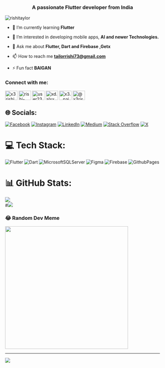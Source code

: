 <h3 align="center">A passionate Flutter developer from India</h3>

<p align="left"> <img src="https://komarev.com/ghpvc/?username=rishitaylor&label=Profile%20views&color=0e75b6&style=flat" alt="rishitaylor" /> </p>



- 🌱 I’m currently learning **Flutter**

- 👀 I’m interested in developing mobile apps, **AI and newer Technologies.**

- 💬 Ask me about **Flutter, Dart and Firebase ,Getx**

- 📫 How to reach me **tailorrishi73@gmail.com**

- ⚡ Fun fact **BAIGAN**

<h3 align="left">Connect with me:</h3>
<p align="left">
<a href="https://twitter.com/x3rishi" target="blank"><img align="center" src="https://raw.githubusercontent.com/rahuldkjain/github-profile-readme-generator/master/src/images/icons/Social/twitter.svg" alt="x3rishi" height="30" width="40" /></a>
<a href="https://linkedin.com/in/rishi-tailor-32a954222" target="blank"><img align="center" src="https://raw.githubusercontent.com/rahuldkjain/github-profile-readme-generator/master/src/images/icons/Social/linked-in-alt.svg" alt="rishi-tailor" height="30" width="40" /></a>
<a href="https://stackoverflow.com/users/user23464863" target="blank"><img align="center" src="https://raw.githubusercontent.com/rahuldkjain/github-profile-readme-generator/master/src/images/icons/Social/stack-overflow.svg" alt="user23464863" height="30" width="40" /></a>
<a href="https://fb.com/xd.alxx" target="blank"><img align="center" src="https://raw.githubusercontent.com/rahuldkjain/github-profile-readme-generator/master/src/images/icons/Social/facebook.svg" alt="xd.alxx" height="30" width="40" /></a>
<a href="https://instagram.com/x3._.pain" target="blank"><img align="center" src="https://raw.githubusercontent.com/rahuldkjain/github-profile-readme-generator/master/src/images/icons/Social/instagram.svg" alt="x3._.pain" height="30" width="40" /></a>
<a href="https://medium.com/@x3rishi" target="blank"><img align="center" src="https://raw.githubusercontent.com/rahuldkjain/github-profile-readme-generator/master/src/images/icons/Social/medium.svg" alt="@x3rishi" height="30" width="40" /></a>
</p>

## 🌐 Socials:
[![Facebook](https://img.shields.io/badge/Facebook-%231877F2.svg?logo=Facebook&logoColor=white)](https://facebook.com/xd.alxx) [![Instagram](https://img.shields.io/badge/Instagram-%23E4405F.svg?logo=Instagram&logoColor=white)](https://instagram.com/x3._.pain) [![LinkedIn](https://img.shields.io/badge/LinkedIn-%230077B5.svg?logo=linkedin&logoColor=white)](https://linkedin.com/in/rishi-tailor-32a954222) [![Medium](https://img.shields.io/badge/Medium-12100E?logo=medium&logoColor=white)](https://medium.com/@x3rishi) [![Stack Overflow](https://img.shields.io/badge/-Stackoverflow-FE7A16?logo=stack-overflow&logoColor=white)](https://stackoverflow.com/users/user23464863) [![X](https://img.shields.io/badge/X-black.svg?logo=X&logoColor=white)](https://x.com/x3rishi) 

# 💻 Tech Stack:
![Flutter](https://img.shields.io/badge/Flutter-%2302569B.svg?style=for-the-badge&logo=Flutter&logoColor=white) ![Dart](https://img.shields.io/badge/dart-%230175C2.svg?style=for-the-badge&logo=dart&logoColor=white) ![MicrosoftSQLServer](https://img.shields.io/badge/Microsoft%20SQL%20Server-CC2927?style=for-the-badge&logo=microsoft%20sql%20server&logoColor=white) ![Figma](https://img.shields.io/badge/figma-%23F24E1E.svg?style=for-the-badge&logo=figma&logoColor=white) ![Firebase](https://img.shields.io/badge/Firebase-039BE5?style=for-the-badge&logo=Firebase&logoColor=white) ![GithubPages](https://img.shields.io/badge/github%20pages-121013?style=for-the-badge&logo=github&logoColor=white)
# 📊 GitHub Stats:

![](https://github-readme-streak-stats.herokuapp.com/?user=rishitaylor&theme=dark&hide_border=false)<br/>
#![](https://github-readme-stats.vercel.app/api/top-langs/?username=rishitaylor&theme=dark&hide_border=false&include_all_commits=false&count_private=false&layout=compact)

### 😂 Random Dev Meme
<img src='https://randommeme-five.vercel.app/' style="height: 400px;"/>

---
[![](https://visitcount.itsvg.in/api?id=rishitaylor&icon=0&color=0)](https://visitcount.itsvg.in)

<!-- Proudly created with GPRM ( https://gprm.itsvg.in ) -->

